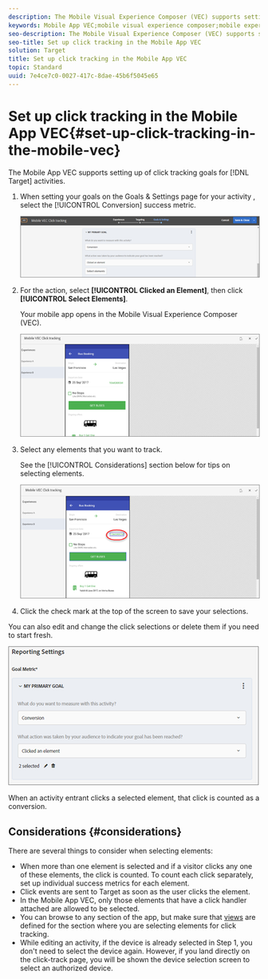 ```yaml
---
description: The Mobile Visual Experience Composer (VEC) supports setting up of click tracking goals for Target activities.
keywords: Mobile App VEC;mobile visual experience composer;mobile experience composer options;mobile experience options;target view;clicks;click tracking;track
seo-description: The Mobile Visual Experience Composer (VEC) supports setting up of click tracking goals for Adobe Target activities.
seo-title: Set up click tracking in the Mobile App VEC
solution: Target
title: Set up click tracking in the Mobile App VEC
topic: Standard
uuid: 7e4ce7c0-0027-417c-8dae-45b6f5045e65
---
```


# Set up click tracking in the Mobile App VEC{#set-up-click-tracking-in-the-mobile-vec}

The Mobile App VEC supports setting up of click tracking goals for [!DNL Target] activities.

1. When setting your goals on the Goals & Settings page for your activity , select the [!UICONTROL Conversion] success metric.

   ![](assets/mobile-vec-clicktrack1.png)

1. For the action, select **[!UICONTROL Clicked an Element]**, then click **[!UICONTROL Select Elements]**.

   Your mobile app opens in the Mobile Visual Experience Composer (VEC).

   ![](assets/mobile-vec-clicktrack2.png)

1. Select any elements that you want to track.

   See the [!UICONTROL Considerations] section below for tips on selecting elements.

   ![](assets/mobile-vec-clicktrack3.png)

1. Click the check mark at the top of the screen to save your selections.

You can also edit and change the click selections or delete them if you need to start fresh.

![](assets/mobile-vec-clicktrack4.png)

When an activity entrant clicks a selected element, that click is counted as a conversion.

## Considerations {#considerations}

There are several things to consider when selecting elements:

* When more than one element is selected and if a visitor clicks any one of these elements, the click is counted. To count each click separately, set up individual success metrics for each element.  
* Click events are sent to Target as soon as the user clicks the element. 
* In the Mobile App VEC, only those elements that have a click handler attached are allowed to be selected. 
* You can browse to any section of the app, but make sure that [views](/help/c-target-mobile-app/c-mobile-visual-experience-composer/mobile-visual-experience-composer.md#target-views) are defined for the section where you are selecting elements for click tracking. 
* While editing an activity, if the device is already selected in Step 1, you don't need to select the device again. However, if you land directly on the click-track page, you will be shown the device selection screen to select an authorized device.
